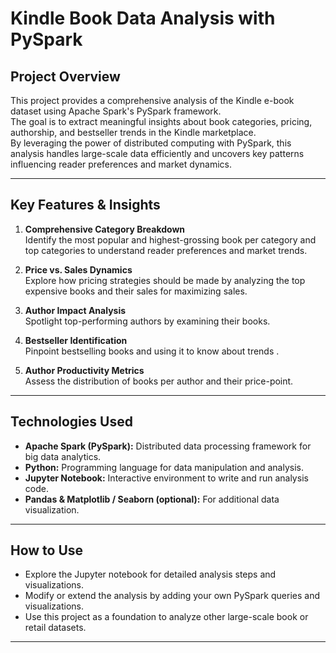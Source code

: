 # Kindle Book Data Analysis with PySpark

##  Project Overview  
This project provides a comprehensive analysis of the Kindle e-book dataset using Apache Spark's PySpark framework.  
The goal is to extract meaningful insights about book categories, pricing, authorship, and bestseller trends in the Kindle marketplace.  
By leveraging the power of distributed computing with PySpark, this analysis handles large-scale data efficiently and uncovers key patterns influencing reader preferences and market dynamics.

---

##  Key Features & Insights

1. **Comprehensive Category Breakdown**  
   Identify the most popular and highest-grossing book per category and top categories to understand reader preferences and market trends.

2. **Price vs. Sales Dynamics**  
   Explore how pricing strategies should be made by analyzing the top expensive books and their sales for maximizing sales.

3. **Author Impact Analysis**  
   Spotlight top-performing authors by examining their books.

4. **Bestseller Identification**  
   Pinpoint bestselling books and using it to know about trends .

5. **Author Productivity Metrics**  
   Assess the distribution of books per author and their price-point.

---

##  Technologies Used

- **Apache Spark (PySpark):** Distributed data processing framework for big data analytics.  
- **Python:** Programming language for data manipulation and analysis.  
- **Jupyter Notebook:** Interactive environment to write and run analysis code.  
- **Pandas & Matplotlib / Seaborn (optional):** For additional data visualization.

---

##  How to Use

- Explore the Jupyter notebook for detailed analysis steps and visualizations.  
- Modify or extend the analysis by adding your own PySpark queries and visualizations.  
- Use this project as a foundation to analyze other large-scale book or retail datasets.

---

